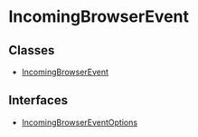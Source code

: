 # IncomingBrowserEvent

## Classes

- [IncomingBrowserEvent](classes/IncomingBrowserEvent.md)

## Interfaces

- [IncomingBrowserEventOptions](interfaces/IncomingBrowserEventOptions.md)
